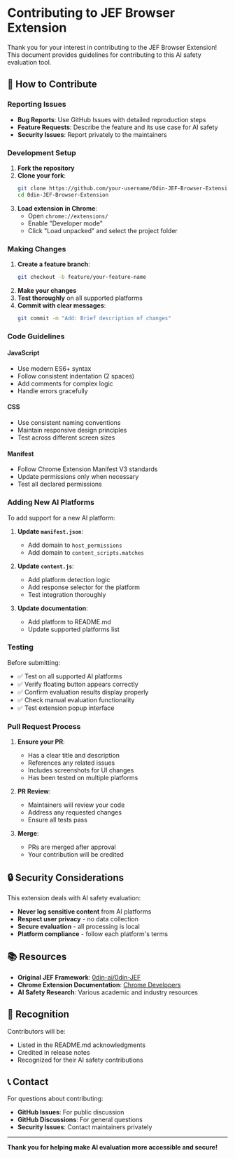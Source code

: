 # Contributing to JEF Browser Extension

Thank you for your interest in contributing to the JEF Browser Extension! This document provides guidelines for contributing to this AI safety evaluation tool.

## 🤝 How to Contribute

### Reporting Issues
- **Bug Reports**: Use GitHub Issues with detailed reproduction steps
- **Feature Requests**: Describe the feature and its use case for AI safety
- **Security Issues**: Report privately to the maintainers

### Development Setup

1. **Fork the repository**
2. **Clone your fork**:
   ```bash
   git clone https://github.com/your-username/0din-JEF-Browser-Extension.git
   cd 0din-JEF-Browser-Extension
   ```
3. **Load extension in Chrome**:
   - Open `chrome://extensions/`
   - Enable "Developer mode"
   - Click "Load unpacked" and select the project folder

### Making Changes

1. **Create a feature branch**:
   ```bash
   git checkout -b feature/your-feature-name
   ```
2. **Make your changes**
3. **Test thoroughly** on all supported platforms
4. **Commit with clear messages**:
   ```bash
   git commit -m "Add: Brief description of changes"
   ```

### Code Guidelines

#### JavaScript
- Use modern ES6+ syntax
- Follow consistent indentation (2 spaces)
- Add comments for complex logic
- Handle errors gracefully

#### CSS
- Use consistent naming conventions
- Maintain responsive design principles
- Test across different screen sizes

#### Manifest
- Follow Chrome Extension Manifest V3 standards
- Update permissions only when necessary
- Test all declared permissions

### Adding New AI Platforms

To add support for a new AI platform:

1. **Update `manifest.json`**:
   - Add domain to `host_permissions`
   - Add domain to `content_scripts.matches`

2. **Update `content.js`**:
   - Add platform detection logic
   - Add response selector for the platform
   - Test integration thoroughly

3. **Update documentation**:
   - Add platform to README.md
   - Update supported platforms list

### Testing

Before submitting:
- ✅ Test on all supported AI platforms
- ✅ Verify floating button appears correctly
- ✅ Confirm evaluation results display properly
- ✅ Check manual evaluation functionality
- ✅ Test extension popup interface

### Pull Request Process

1. **Ensure your PR**:
   - Has a clear title and description
   - References any related issues
   - Includes screenshots for UI changes
   - Has been tested on multiple platforms

2. **PR Review**:
   - Maintainers will review your code
   - Address any requested changes
   - Ensure all tests pass

3. **Merge**:
   - PRs are merged after approval
   - Your contribution will be credited

## 🔒 Security Considerations

This extension deals with AI safety evaluation:
- **Never log sensitive content** from AI platforms
- **Respect user privacy** - no data collection
- **Secure evaluation** - all processing is local
- **Platform compliance** - follow each platform's terms

## 📚 Resources

- **Original JEF Framework**: [0din-ai/0din-JEF](https://github.com/0din-ai/0din-JEF)
- **Chrome Extension Documentation**: [Chrome Developers](https://developer.chrome.com/docs/extensions/)
- **AI Safety Research**: Various academic and industry resources

## 🙏 Recognition

Contributors will be:
- Listed in the README.md acknowledgments
- Credited in release notes
- Recognized for their AI safety contributions

## 📞 Contact

For questions about contributing:
- **GitHub Issues**: For public discussion
- **GitHub Discussions**: For general questions
- **Security Issues**: Contact maintainers privately

---

**Thank you for helping make AI evaluation more accessible and secure!**
